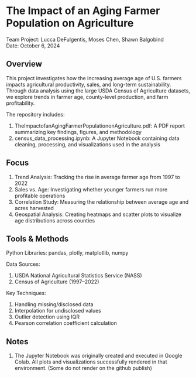 # The Impact of an Aging Farmer Population on Agriculture

Team Project: Lucca DeFulgentis, Moses Chen, Shawn Balgobind  
Date: October 6, 2024

## Overview
This project investigates how the increasing average age of U.S. farmers impacts agricultural productivity, sales, and long-term sustainability. Through data analysis using the large USDA Census of Agriculture datasets, we explore trends in farmer age, county-level production, and farm profitability.

The repository includes:
1. TheImpactofanAgingFarmerPopulationonAgriculture.pdf: A PDF report summarizing key findings, figures, and methodology
2. census_data_processing.ipynb: A Jupyter Notebook containing data cleaning, processing, and visualizations used in the analysis

## Focus
1. Trend Analysis: Tracking the rise in average farmer age from 1997 to 2022
2. Sales vs. Age: Investigating whether younger farmers run more profitable operations
3. Correlation Study: Measuring the relationship between average age and acres harvested
4. Geospatial Analysis: Creating heatmaps and scatter plots to visualize age distributions across counties

## Tools & Methods
Python Libraries: pandas, plotly, matplotlib, numpy

Data Sources:
1. USDA National Agricultural Statistics Service (NASS)
2. Census of Agriculture (1997–2022)

Key Techniques:
1. Handling missing/disclosed data
2. Interpolation for undisclosed values
3. Outlier detection using IQR
4. Pearson correlation coefficient calculation

## Notes
1. The Jupyter Notebook was originally created and executed in Google Colab. All plots and visualizations successfully rendered in that environment. (Some do not render on the github publish)
